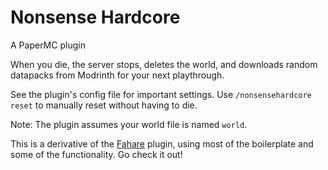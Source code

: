 # Nonsense Hardcore

A PaperMC plugin

When you die, the server stops, deletes the world, and downloads random datapacks from Modrinth for your next playthrough.

See the plugin's config file for important settings. Use `/nonsensehardcore reset` to manually reset without having to die.

Note: The plugin assumes your world file is named `world`.

This is a derivative of the [Fahare](https://github.com/qixils/fahare) plugin, using most of the boilerplate and some of the functionality. Go check it out!
